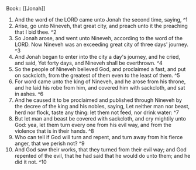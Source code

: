  Book:: [[Jonah]]
 1. And the word of the LORD came unto Jonah the second time, saying, ^1
 2. Arise, go unto Nineveh, that great city, and preach unto it the preaching that I bid thee. ^2
 3. So Jonah arose, and went unto Nineveh, according to the word of the LORD. Now Nineveh was an exceeding great city of three days' journey. ^3
 4. And Jonah began to enter into the city a day's journey, and he cried, and said, Yet forty days, and Nineveh shall be overthrown. ^4
 5. So the people of Nineveh believed God, and proclaimed a fast, and put on sackcloth, from the greatest of them even to the least of them. ^5
 6. For word came unto the king of Nineveh, and he arose from his throne, and he laid his robe from him, and covered him with sackcloth, and sat in ashes. ^6
 7. And he caused it to be proclaimed and published through Nineveh by the decree of the king and his nobles, saying, Let neither man nor beast, herd nor flock, taste any thing: let them not feed, nor drink water: ^7
 8. But let man and beast be covered with sackcloth, and cry mightily unto God: yea, let them turn every one from his evil way, and from the violence that is in their hands. ^8
 9. Who can tell if God will turn and repent, and turn away from his fierce anger, that we perish not? ^9
 10. And God saw their works, that they turned from their evil way; and God repented of the evil, that he had said that he would do unto them; and he did it not. ^10
